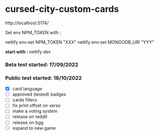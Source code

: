 # cursed-city-custom-cards

http://localhost:5174/

Set env NPM_TOKEN with :

netlify env:set NPM_TOKEN "XXX"
netlify env:set MONGODB_URI "YYY"

**start with :** netlify dev

### Beta test started: 17/09/2022

### Public test started: 18/10/2022

- [x] card language
- [ ] approved (tested) badges
- [ ] cards filters
- [ ] fix print offset on verso
- [ ] make a voting system
- [ ] release on reddit
- [ ] release on bgg
- [ ] expand to new game
